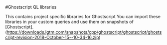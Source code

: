#Ghostscript QL libraries

This contains project specific libraries for Ghostscript You can import these libraries in your custom queries and use them on snapshots of [Ghostscript].(https://downloads.lgtm.com/snapshots/cpp/ghostscript/ghostscript/ghostscript-revision-2018-October-15--10-34-16.zip)
